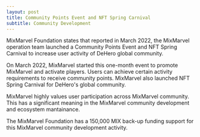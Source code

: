 ```yaml
---
layout: post
title: Community Points Event and NFT Spring Carnival 
subtitle: Community Development 
---
```


MixMarvel Foundation states that reported in March 2022, the MixMarvel operation team launched a Community Points Event and NFT Spring Carnival to increase user activity of DeHero global community. 

On March 2022, MixMarvel started this one-month event to promote MixMarvel and activate players. Users can achieve certain activity requirements to receive community points. MixMarvel also launched NFT Spring Carnival for DeHero's global community. 

MixMarvel highly values user participation across MixMarvel community. This has a significant meaning in the MixMarvel community development and ecosystem mantainance. 

The MixMarvel Foundation has a 150,000 MIX back-up funding support for this MixMarvel community development activity. 
